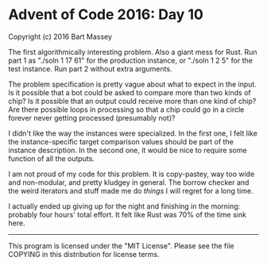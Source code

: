 # Advent of Code 2016: Day 10
Copyright (c) 2016 Bart Massey

The first algorithmically interesting problem. Also a giant
mess for Rust. Run part 1 as "./soln 1 17 61" for the
production instance, or "./soln 1 2 5" for the test
instance. Run part 2 without extra arguments.

The problem specification is pretty vague about what to
expect in the input. Is it possible that a bot could be
asked to compare more than two kinds of chip? Is it possible
that an output could receive more than one kind of chip?
Are there possible loops in processing so that a chip could
go in a circle forever never getting processed (presumably
not)?

I didn't like the way the instances were specialized. In the
first one, I felt like the instance-specific target
comparison values should be part of the instance
description. In the second one, it would be nice to require
some function of all the outputs.

I am not proud of my code for this problem. It is
copy-pastey, way too wide and non-modular, and pretty
kludgey in general.  The borrow checker and the weird
iterators and stuff made me do *things* I will regret for a
long time.

I actually ended up giving up for the night and finishing in
the morning: probably four hours' total effort. It felt like
Rust was 70% of the time sink here.

---

This program is licensed under the "MIT License".
Please see the file COPYING in this distribution
for license terms.
